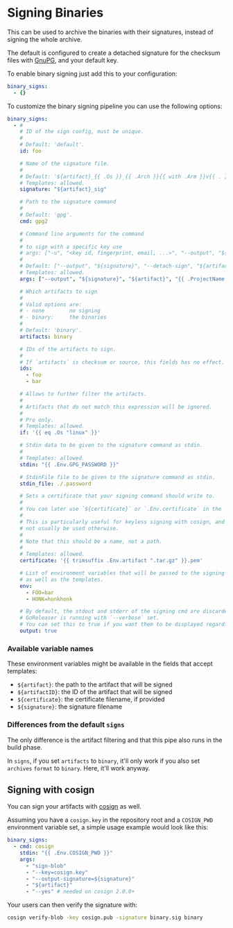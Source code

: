 # Signing Binaries

<!-- md:version v2.2 -->

This can be used to archive the binaries with their signatures, instead of
signing the whole archive.

The default is configured to create a detached signature for the checksum files
with [GnuPG](https://www.gnupg.org/), and your default key.

To enable binary signing just add this to your configuration:

```yaml title=".goreleaser.yaml"
binary_signs:
  - {}
```

To customize the binary signing pipeline you can use the following options:

```yaml title=".goreleaser.yaml"
binary_signs:
  - #
    # ID of the sign config, must be unique.
    #
    # Default: 'default'.
    id: foo

    # Name of the signature file.
    #
    # Default: '${artifact}_{{ .Os }}_{{ .Arch }}{{ with .Arm }}v{{ . }}{{ end }}{{ with .Mips }}_{{ . }}{{ end }}{{ if not (eq .Amd64 "v1") }}{{ .Amd64 }}{{ end }}'.
    # Templates: allowed.
    signature: "${artifact}_sig"

    # Path to the signature command
    #
    # Default: 'gpg'.
    cmd: gpg2

    # Command line arguments for the command
    #
    # to sign with a specific key use
    # args: ["-u", "<key id, fingerprint, email, ...>", "--output", "${signature}", "--detach-sign", "${artifact}"]
    #
    # Default: ["--output", "${signature}", "--detach-sign", "${artifact}"].
    # Templates: allowed.
    args: ["--output", "${signature}", "${artifact}", "{{ .ProjectName }}"]

    # Which artifacts to sign
    #
    # Valid options are:
    # - none        no signing
    # - binary:     the binaries
    #
    # Default: 'binary'.
    artifacts: binary

    # IDs of the artifacts to sign.
    #
    # If `artifacts` is checksum or source, this fields has no effect.
    ids:
      - foo
      - bar

    # Allows to further filter the artifacts.
    #
    # Artifacts that do not match this expression will be ignored.
    #
    # Pro only.
    # Templates: allowed.
    if: '{{ eq .Os "linux" }}'

    # Stdin data to be given to the signature command as stdin.
    #
    # Templates: allowed.
    stdin: "{{ .Env.GPG_PASSWORD }}"

    # StdinFile file to be given to the signature command as stdin.
    stdin_file: ./.password

    # Sets a certificate that your signing command should write to.
    #
    # You can later use `${certificate}` or `.Env.certificate` in the `args` section.
    #
    # This is particularly useful for keyless signing with cosign, and should
    # not usually be used otherwise.
    #
    # Note that this should be a name, not a path.
    #
    # Templates: allowed.
    certificate: '{{ trimsuffix .Env.artifact ".tar.gz" }}.pem'

    # List of environment variables that will be passed to the signing command
    # as well as the templates.
    env:
      - FOO=bar
      - HONK=honkhonk

    # By default, the stdout and stderr of the signing cmd are discarded unless
    # GoReleaser is running with `--verbose` set.
    # You can set this to true if you want them to be displayed regardless.
    output: true
```

### Available variable names

These environment variables might be available in the fields that accept
templates:

- `${artifact}`: the path to the artifact that will be signed
- `${artifactID}`: the ID of the artifact that will be signed
- `${certificate}`: the certificate filename, if provided
- `${signature}`: the signature filename

### Differences from the default `signs`

The only difference is the artifact filtering and that this pipe also runs in
the build phase.

In `signs`, if you set `artifacts` to `binary`, it'll only work if you also set
`archives` `format` to `binary`.
Here, it'll work anyway.

## Signing with cosign

You can sign your artifacts with [cosign][cosign] as well.

Assuming you have a `cosign.key` in the repository root and a `COSIGN_PWD`
environment variable set, a simple usage example would look like this:

```yaml title=".goreleaser.yaml"
binary_signs:
  - cmd: cosign
    stdin: "{{ .Env.COSIGN_PWD }}"
    args:
      - "sign-blob"
      - "--key=cosign.key"
      - "--output-signature=${signature}"
      - "${artifact}"
      - "--yes" # needed on cosign 2.0.0+
```

Your users can then verify the signature with:

```sh
cosign verify-blob -key cosign.pub -signature binary.sig binary
```

[cosign]: https://github.com/sigstore/cosign
